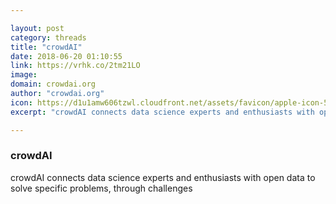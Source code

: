 ```yaml
---

layout: post
category: threads
title: "crowdAI"
date: 2018-06-20 01:10:55
link: https://vrhk.co/2tm21LO
image: 
domain: crowdai.org
author: "crowdai.org"
icon: https://d1u1amw606tzwl.cloudfront.net/assets/favicon/apple-icon-57x57-5f11dd362820389c669093ea0070a5a8f98e1128c84ab5c9316768989c488d9e.png
excerpt: "crowdAI connects data science experts and enthusiasts with open data to solve specific problems, through challenges"

---
```


### crowdAI

crowdAI connects data science experts and enthusiasts with open data to solve specific problems, through challenges